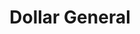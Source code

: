 ---
title: "Dollar General"
url: /fairview/dollar-general-charlotte-highway/
shop: variety store
---